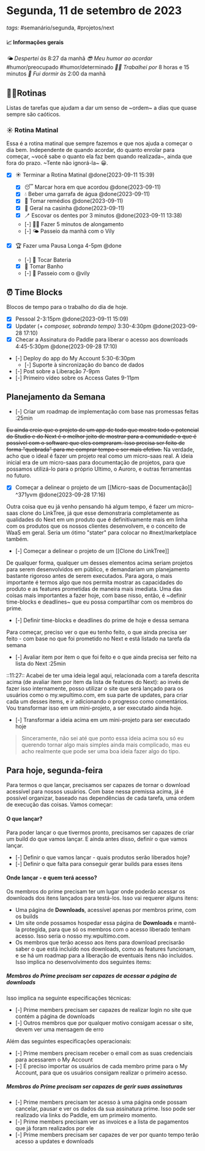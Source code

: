 # Segunda, 11 de setembro de 2023
*tags:* #semanário/segunda, #projetos/next

#### 📈 Informações gerais
*🌤️ Despertei às* 8:27 da manhã
*😎 Meu humor ao acordar* #humor/preocupado #humor/determinado
*🧑‍💻 Trabalhei por* 8 horas e 15 minutos
 *🛌 Fui dormir às* 2:00 da manhã

## 🏃‍♂️Rotinas
Listas de tarefas que ajudam a dar um senso de ~ordem~ a dias que quase sempre são caóticos.

### ☀️ Rotina Matinal
Essa é a rotina matinal que sempre fazemos e que nos ajuda a começar o dia bem. Independente de quando acordar, do quanto enrolar para começar, ~você sabe o quanto ela faz bem quando realizada~, ainda que fora do prazo. ~Tente não ignorá-la~ 😀.

- [x] ☀️ Terminar a Rotina Matinal @done(2023-09-11 15:39)
	- [x] 😴 Marcar hora em que acordou @done(2023-09-11)
	- [x] 💧 Beber uma garrafa de água @done(2023-09-11)
	- [x] 💊 Tomar remédios @done(2023-09-11)
	- [x] 🏡 Geral na casinha @done(2023-09-11)
	- [x] 🪥 Escovar os dentes por 3 minutos @done(2023-09-11 13:38)
	- [-] 🙆🏻 Fazer 5 minutos de alongamento
	- [-] 🌤️ Passeio da manhã com o Vily

- [x] 🏆 Fazer uma Pausa Longa 4-5pm @done
	+ [-] 🥁 Tocar Bateria
	+ [x] 🛀 Tomar Banho
	+ [-] 🦮 Passeio com o @vily


##### 
## ⏰ Time Blocks
Blocos de tempo para o trabalho do dia de hoje.
- [x] Pessoal 2-3:15pm @done(2023-09-11 15:09)
- [x] Updater (+ *composer, sobrando tempo)* 3:30-4:30pm @done(2023-09-28 17:10)
- [x] Checar a Assinatura do Paddle para liberar o acesso aos downloads 4:45-5:30pm @done(2023-09-28 17:10)
- [-] Deploy do app do My Account 5:30-6:30pm
	- [-] Suporte à sincronização do banco de dados
- [-] Post sobre a Liberação 7-9pm
- [-] Primeiro vídeo sobre os Access Gates 9-11pm

## Planejamento da Semana
- [-] Criar um roadmap de implementação com base nas promessas feitas :25min

~~Eu ainda creio que o projeto de um app de todo que mostre todo o potencial do Studio e do Next é o melhor jeito de mostrar para a comunidade o que é possível com o software que eles compraram. Isso precisa ser feito de forma "quebrada" para me comprar tempo e ser mais efetivo.~~
Na verdade, acho que o ideal é fazer um projeto real como um micro-saas real. A ideia inicial era de um micro-saas para documentação de projetos, para que possamos utilizá-lo para o próprio Ultimo, o Auroro, e outras ferramentas no futuro.
- [x] Começar a delinear o projeto de um [[Micro-saas de Documentação]] ^371yvm @done(2023-09-28 17:16)

Outra coisa que eu já venho pensando há algum tempo, é fazer um micro-saas clone do LinkTree, já que esse demonstraria completamente as qualidades do Next em um produto que é definitivamente mais em linha com os produtos que os nossos clientes desenvolvem, e o conceito de WaaS em geral. Seria um ótimo "stater" para colocar no #next/marketplace também.
- [-] Começar a delinear o projeto de um [[Clone do LinkTree]]

De qualquer forma, qualquer um desses elementos acima seriam projetos para serem desenvolvidos em público, e demandariam um planejamento bastante rigoroso antes de serem executados. Para agora, o mais importante é termos algo que nos permita mostrar as capacidades do produto e as features prometidas de maneira mais imediata. 
Uma das coisas mais importantes a fazer hoje, com base nisso, então, é ~definir time-blocks e deadlines~ que eu possa compartilhar com os membros do prime.
- [-] Definir time-blocks e deadlines do prime de hoje e dessa semana

Para começar, preciso ver o que eu tenho feito, o que ainda precisa ser feito - com base no que foi prometido no Next e está listado na tarefa da semana
- [-] Avaliar item por item o que foi feito e o que ainda precisa ser feito na lista do Next :25min

::11:27:: Acabei de ter uma ideia legal aqui, relacionada com a tarefa descrita acima (de avaliar item por item da lista de features do Next): ao invés de fazer isso internamente, posso utilizar o site que será lançado para os usuários como o my.wpultimo.com, em sua parte de updates, para criar cada um desses items, e ir adicionando o progresso como comentários. Vou transformar isso em um mini-projeto, a ser executado ainda hoje.
- [-] Transformar a ideia acima em um mini-projeto para ser executado hoje
> Sinceramente, não sei até que ponto essa ideia acima sou só eu querendo tornar algo mais simples ainda mais complicado, mas eu acho realmente que pode ser uma boa ideia fazer algo do tipo.

## Para hoje, segunda-feira
Para termos o que lançar, precisamos ser capazes de tornar o download acessível para nossos usuários.
Com base nessa premissa acima, já é possível organizar, baseado nas dependências de cada tarefa, uma ordem de execução das coisas. Vamos começar:

#### O que lançar?
Para poder lançar o que tivermos pronto, precisamos ser capazes de criar um build do que vamos lançar. E ainda antes disso, definir o que vamos lançar.
- [-] Definir o que vamos lançar - quais produtos serão liberados hoje?
- [-] Definir o que falta para conseguir gerar builds para esses itens

#### Onde lançar - e quem terá acesso?
Os membros do prime precisam ter um lugar onde poderão acessar os downloads dos itens lançados para testá-los. Isso vai requerer alguns itens:
- Uma página de **Downloads**, acessível apenas por membros prime, com os builds
- Um site onde possamos hospedar essa página de **Downloads** e mantê-la protegida, para que só os membros com o acesso liberado tenham acesso. Isso seria o nosso my.wpultimo.com.
- Os membros que terão acesso aos itens para download precisarão saber o que está incluído nos downloads, como as features funcionam, e se há um roadmap para a liberação de eventuais itens não incluídos.
Isso implica no desenvolvimento dos seguintes items:

##### Membros do Prime precisam ser capazes de acessar a página de downloads
Isso implica na seguinte especificações técnicas:
+ [-] Prime members precisam ser capazes de realizar login no site que contém a página de downloads
+ [-] Outros membros que por qualquer motivo consigam acessar o site, devem ver uma mensagem de erro

Além das seguintes especificações operacionais:
+ [-] Prime members precisam receber o email com as suas credenciais para acessarem o My Account
+ [-] É preciso importar os usuários de cada membro prime para o My Account, para que os usuários consigam realizar o primeiro acesso.

##### Membros do Prime precisam ser capazes de gerir suas assinaturas
+ [-] Prime members precisam ter acesso à uma página onde possam cancelar, pausar e ver os dados da sua assinatura prime. Isso pode ser realizado via links do Paddle, em um primeiro momento.
+ [-] Prime members precisam ver as invoices e a lista de pagamentos que já foram realizados por ele
+ [-] Prime members precisam ser capazes de ver por quanto tempo terão acesso a updates e downloads